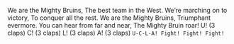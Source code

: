 We are the Mighty Bruins,
The best team in the West.
We’re marching on to victory,
To conquer all the rest.
We are the Mighty Bruins,
Triumphant evermore.
You can hear from far and near,
The Mighty Bruin roar!
U! (3 claps)
C! (3 claps)
L! (3 claps)
A! (3 claps)
`U-C-L-A! Fight! Fight! Fight!`
